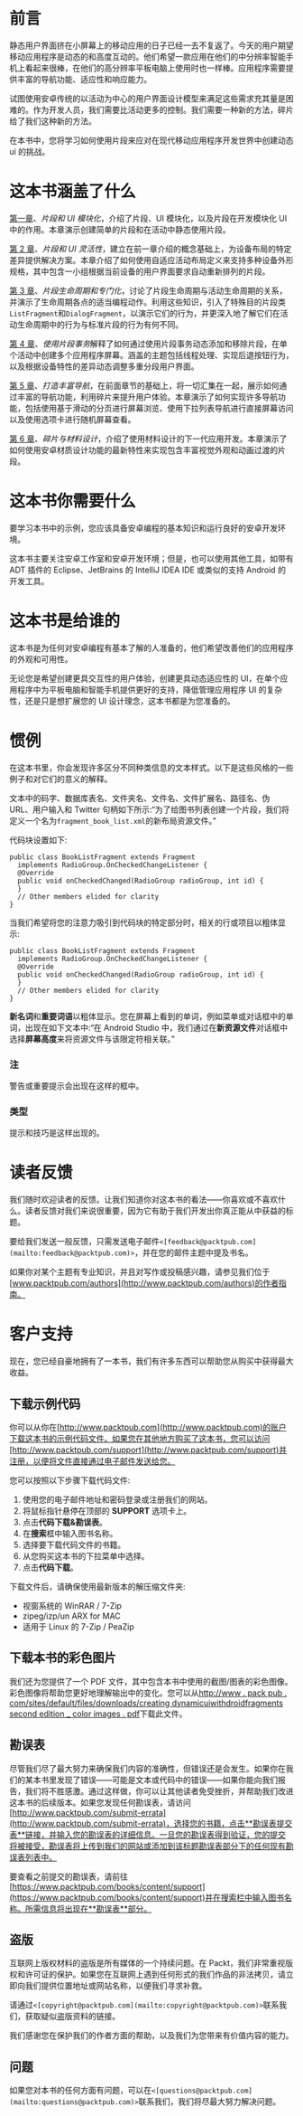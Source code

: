 # 前言

静态用户界面挤在小屏幕上的移动应用的日子已经一去不复返了。今天的用户期望移动应用程序是动态的和高度互动的。他们希望一款应用在他们的中分辨率智能手机上看起来很棒，在他们的高分辨率平板电脑上使用时也一样棒。应用程序需要提供丰富的导航功能、适应性和响应能力。

试图使用安卓传统的以活动为中心的用户界面设计模型来满足这些需求充其量是困难的。作为开发人员，我们需要比活动更多的控制。我们需要一种新的方法，碎片给了我们这种新的方法。

在本书中，您将学习如何使用片段来应对在现代移动应用程序开发世界中创建动态 ui 的挑战。

# 这本书涵盖了什么

[第一章](1.html "Chapter 1. Fragments and UI Modularization")、*片段和 UI 模块化*，介绍了片段、UI 模块化，以及片段在开发模块化 UI 中的作用。本章演示创建简单的片段和在活动中静态使用片段。

[第 2 章](2.html "Chapter 2. Fragments and UI Flexibility")、*片段和 UI 灵活性*，建立在前一章介绍的概念基础上，为设备布局的特定差异提供解决方案。本章介绍了如何使用自适应活动布局定义来支持多种设备外形规格，其中包含一小组根据当前设备的用户界面要求自动重新排列的片段。

[第 3 章](3.html "Chapter 3. Fragment Life Cycle and Specialization")、*片段生命周期和专门化*，讨论了片段生命周期与活动生命周期的关系，并演示了生命周期各点的适当编程动作。利用这些知识，引入了特殊目的片段类`ListFragment`和`DialogFragment`，以演示它们的行为，并更深入地了解它们在活动生命周期中的行为与标准片段的行为有何不同。

[第 4 章](4.html "Chapter 4. Working with Fragment Transactions")、*使用片段事务*解释了如何通过使用片段事务动态添加和移除片段，在单个活动中创建多个应用程序屏幕。涵盖的主题包括线程处理、实现后退按钮行为，以及根据设备特性的差异动态调整多重分段用户界面。

[第 5 章](5.html "Chapter 5. Creating Rich Navigation")、*打造丰富导航*，在前面章节的基础上，将一切汇集在一起，展示如何通过丰富的导航功能，利用碎片来提升用户体验。本章演示了如何实现许多导航功能，包括使用基于滑动的分页进行屏幕浏览、使用下拉列表导航进行直接屏幕访问以及使用选项卡进行随机屏幕查看。

[第 6 章](6.html "Chapter 6. Fragments and Material Design")、*碎片与材料设计*，介绍了使用材料设计的下一代应用开发。本章演示了如何使用安卓材质设计功能的最新特性来实现包含丰富视觉外观和动画过渡的片段。

# 这本书你需要什么

要学习本书中的示例，您应该具备安卓编程的基本知识和运行良好的安卓开发环境。

这本书主要关注安卓工作室和安卓开发环境；但是，也可以使用其他工具，如带有 ADT 插件的 Eclipse、JetBrains 的 IntelliJ IDEA IDE 或类似的支持 Android 的开发工具。

# 这本书是给谁的

这本书是为任何对安卓编程有基本了解的人准备的，他们希望改善他们的应用程序的外观和可用性。

无论您是希望创建更具交互性的用户体验，创建更具动态适应性的 UI，在单个应用程序中为平板电脑和智能手机提供更好的支持，降低管理应用程序 UI 的复杂性，还是只是想扩展您的 UI 设计理念，这本书都是为您准备的。

# 惯例

在这本书里，你会发现许多区分不同种类信息的文本样式。以下是这些风格的一些例子和对它们的意义的解释。

文本中的码字、数据库表名、文件夹名、文件名、文件扩展名、路径名、伪 URL、用户输入和 Twitter 句柄如下所示:“为了给图书列表创建一个片段，我们将定义一个名为`fragment_book_list.xml`的新布局资源文件。”

代码块设置如下:

```
public class BookListFragment extends Fragment
  implements RadioGroup.OnCheckedChangeListener {
  @Override
  public void onCheckedChanged(RadioGroup radioGroup, int id) {
  }
  // Other members elided for clarity
}
```

当我们希望将您的注意力吸引到代码块的特定部分时，相关的行或项目以粗体显示:

```
public class BookListFragment extends Fragment
  implements RadioGroup.OnCheckedChangeListener {
  @Override
  public void onCheckedChanged(RadioGroup radioGroup, int id) {
  }
  // Other members elided for clarity
}
```

**新名词**和**重要词语**以粗体显示。您在屏幕上看到的单词，例如菜单或对话框中的单词，出现在如下文本中:“在 Android Studio 中，我们通过在**新资源文件**对话框中选择**屏幕高度**来将资源文件与该限定符相关联。”

### 注

警告或重要提示会出现在这样的框中。

### 类型

提示和技巧是这样出现的。

# 读者反馈

我们随时欢迎读者的反馈。让我们知道你对这本书的看法——你喜欢或不喜欢什么。读者反馈对我们来说很重要，因为它有助于我们开发出你真正能从中获益的标题。

要给我们发送一般反馈，只需发送电子邮件`<[feedback@packtpub.com](mailto:feedback@packtpub.com)>`，并在您的邮件主题中提及书名。

如果你对某个主题有专业知识，并且对写作或投稿感兴趣，请参见我们位于[www.packtpub.com/authors](http://www.packtpub.com/authors)的作者指南。

# 客户支持

现在，您已经自豪地拥有了一本书，我们有许多东西可以帮助您从购买中获得最大收益。

## 下载示例代码

你可以从你在[http://www.packtpub.com](http://www.packtpub.com)的账户下载这本书的示例代码文件。如果您在其他地方购买了这本书，您可以访问[http://www.packtpub.com/support](http://www.packtpub.com/support)并注册，以便将文件直接通过电子邮件发送给您。

您可以按照以下步骤下载代码文件:

1.  使用您的电子邮件地址和密码登录或注册我们的网站。
2.  将鼠标指针悬停在顶部的 **SUPPORT** 选项卡上。
3.  点击**代码下载&勘误表**。
4.  在**搜索**框中输入图书名称。
5.  选择要下载代码文件的书籍。
6.  从您购买这本书的下拉菜单中选择。
7.  点击**代码下载**。

下载文件后，请确保使用最新版本的解压缩文件夹:

*   视窗系统的 WinRAR / 7-Zip
*   zipeg/izp/un ARX for MAC
*   适用于 Linux 的 7-Zip / PeaZip

## 下载本书的彩色图片

我们还为您提供了一个 PDF 文件，其中包含本书中使用的截图/图表的彩色图像。彩色图像将帮助您更好地理解输出中的变化。您可以从[http://www . pack pub . com/sites/default/files/downloads/creating dynamicuiwithdroidfragments second edition _ color images . pdf](http://www.packtpub.com/sites/default/files/downloads/CreatingDynamicUIwithAndroidFragmentsSecondEdition_ColorImages.pdf)下载此文件。

## 勘误表

尽管我们尽了最大努力来确保我们内容的准确性，但错误还是会发生。如果你在我们的某本书里发现了错误——可能是文本或代码中的错误——如果你能向我们报告，我们将不胜感激。通过这样做，你可以让其他读者免受挫折，并帮助我们改进这本书的后续版本。如果您发现任何勘误表，请访问[http://www.packtpub.com/submit-errata](http://www.packtpub.com/submit-errata)，选择您的书籍，点击**勘误表提交表**链接，并输入您的勘误表的详细信息。一旦您的勘误表得到验证，您的提交将被接受，勘误表将上传到我们的网站或添加到该标题勘误表部分下的任何现有勘误表列表中。

要查看之前提交的勘误表，请前往[https://www.packtpub.com/books/content/support](https://www.packtpub.com/books/content/support)并在搜索栏中输入图书名称。所需信息将出现在**勘误表**部分。

## 盗版

互联网上版权材料的盗版是所有媒体的一个持续问题。在 Packt，我们非常重视版权和许可证的保护。如果您在互联网上遇到任何形式的我们作品的非法拷贝，请立即向我们提供位置地址或网站名称，以便我们寻求补救。

请通过`<[copyright@packtpub.com](mailto:copyright@packtpub.com)>`联系我们，获取疑似盗版资料的链接。

我们感谢您在保护我们的作者方面的帮助，以及我们为您带来有价值内容的能力。

## 问题

如果您对本书的任何方面有问题，可以在`<[questions@packtpub.com](mailto:questions@packtpub.com)>`联系我们，我们将尽最大努力解决问题。